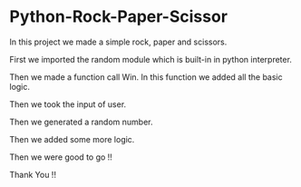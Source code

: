 # Python-Rock-Paper-Scissor


In this project we made a simple rock, paper and scissors.

First we imported the random module which is built-in in python interpreter.

Then we made a function call Win. In this function we added all the basic logic.

Then we took the input of user.

Then we generated a random number.

Then we added some more logic.

Then we were good to go !!

Thank  You !!
